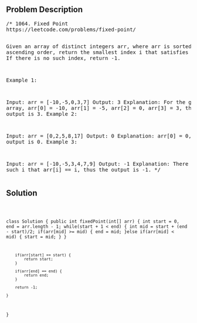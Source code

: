 <!--
<style>
  body { font-family: Arial, sans-serif; }
  .container { max-width: 100%; margin: auto; padding: 20px; }
  .comment-block { background-color: #f9f9f9; padding: 10px; border-left: 5px solid #ccc; max-width: 50%; margin: auto;}
  .code-block { background-color: #f4f4f4; padding: 10px; border: 1px solid #ddd; }
</style>
-->

<div class='container'>
<h2>Problem Description</h2>
<div class='comment-block'>
<pre>
/* 1064. Fixed Point
https://leetcode.com/problems/fixed-point/

Given an array of distinct integers arr, where arr is sorted in ascending order, 
return the smallest index i that satisfies arr[i] == i. 
If there is no such index, return -1.

Example 1:

Input: arr = [-10,-5,0,3,7]
Output: 3
Explanation: For the given array, arr[0] = -10, arr[1] = -5, arr[2] = 0, arr[3] = 3, thus the output is 3.
Example 2:

Input: arr = [0,2,5,8,17]
Output: 0
Explanation: arr[0] = 0, thus the output is 0.
Example 3:

Input: arr = [-10,-5,3,4,7,9]
Output: -1
Explanation: There is no such i that arr[i] == i, thus the output is -1.
*/
</pre>
</div>

<h2>Solution</h2>
<div class='code-block'>
<pre><code class='language-java'>

class Solution {
    public int fixedPoint(int[] arr) {
        int start = 0, end = arr.length - 1;
        while(start + 1 < end) {
            int mid = start + (end - start)/2;
            if(arr[mid] >= mid) {
                end = mid;
            }else if(arr[mid] < mid) {
                start = mid;
            }
        }
        
        if(arr[start] == start) {
            return start;
        }
        
        if(arr[end] == end) {
            return end;
        }
        
        return -1;
        
    }
}</code></pre>
</div>
</div>
